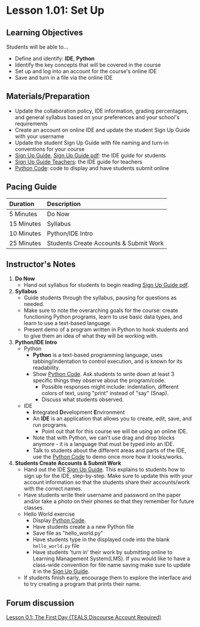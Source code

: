 # Lesson 1.01: Set Up

## Learning Objectives

Students will be able to...

* Define and identify: **IDE**, **Python**
* Identify the key concepts that will be covered in the course
* Set up and log into an account for the course's online IDE
* Save and turn in a file via the online IDE

## Materials/Preparation

* Update the collaboration policy, IDE information, grading percentages, and general syllabus based on your preferences and your school's requirements
* Create an account on online IDE and update the student Sign Up Guide with your username
* Update the student Sign Up Guide with file naming and turn-in conventions for your course
* [Sign Up Guide](https://github.com/TEALSK12/2nd-semester-introduction-to-computer-science/raw/master/units/1_unit/replit_student.docx), [Sign Up Guide pdf](https://github.com/TEALSK12/2nd-semester-introduction-to-computer-science/raw/master/units/1_unit/replit_student.pdf): the IDE guide for students 
* [Sign Up Guide Teachers](python_replit_sign_up_teacher.md): the IDE guide for teachers
* [Python Code](https://teals-introcs.gitbooks.io/2nd-semester-introduction-to-computer-science-pri/content/units/1_unit/01_lesson/hello_world.py): code to display and have students submit online

## Pacing Guide

| **Duration** | **Description** |
| :--- | :--- |
| 5 Minutes | Do Now |
| 15 Minutes | Syllabus |
| 10 Minutes | Python/IDE Intro |
| 25 Minutes | Students Create Accounts & Submit Work |

## Instructor's Notes

1. **Do Now**
   * Hand out syllabus for students to begin reading [Sign Up Guide pdf](https://github.com/TEALSK12/2nd-semester-introduction-to-computer-science/raw/master/units/1_unit/replit_student.pdf).
2. **Syllabus**
   * Guide students through the syllabus, pausing for questions as needed.
   * Make sure to note the overarching goals for the course: create functioning Python programs, learn to use basic data types, and learn to use a text-based language.
   * Present demo of a program written in Python to hook students and to give them an idea of what they will be working with.
3. **Python/IDE Intro**
   * Python
     * **Python** is a text-based programming language, uses tabbing/indentation to control execution, and is known for its readability. 
     * Show [Python Code](https://teals-introcs.gitbooks.io/2nd-semester-introduction-to-computer-science-pri/content/units/1_unit/01_lesson/hello_world.py).  Ask students to write down at least 3 specific things they observe about the program/code.
       * Possible responses might include: indentation, different colors of text, using "print" instead of "say" \(Snap\).
       * Discuss what students observed.
   * IDE
     * **I**ntegrated **D**evelopment **E**nvironment 
     * An **IDE** is an application that allows you to create, edit, save, and run programs.
       * Point out that for this course we will be using an online IDE.
     * Note that with Python, we can't use drag and drop blocks anymore - it is a language that must be typed into an IDE. 
     * Talk to students about the different areas and parts of the IDE, use the [Python Code](https://teals-introcs.gitbooks.io/2nd-semester-introduction-to-computer-science-pri/content/units/1_unit/01_lesson/hello_world.py) to demo once more how it looks/works.
4. **Students Create Accounts & Submit Work**
   * Hand out the IDE [Sign Up Guide](https://github.com/TEALSK12/2nd-semester-introduction-to-computer-science/raw/master/units/1_unit/replit_student.docx). This explains to students how to sign up for the IDE, step-by-step. Make sure to update this with your account information so that the students share their accounts/work with the correct names.
   * Have students write their username and password on the paper and/or take a photo on their phones so that they remember for future classes.
   * Hello World exercise
     * Display [Python Code](https://teals-introcs.gitbooks.io/2nd-semester-introduction-to-computer-science-pri/content/units/1_unit/01_lesson/hello_world.py).  
     * Have students create a a new Python file
     * Save file as "hello\_world.py"
     * Have students type in the displayed code into the blank `hello_world.py` file
     * Have students 'turn in' their work by submitting online to Learning Management System\(LMS\). If you would like to have a class-wide convention for file name saving make sure to update it in the [Sign Up Guide](https://github.com/TEALSK12/2nd-semester-introduction-to-computer-science/raw/master/units/1_unit/replit_student.docx). 
   * If students finish early, encourage them to explore the interface and to try creating a program that prints their name.

## Forum discussion

[Lesson 0.1: The First Day \(TEALS Discourse Account Required\)](https://forums.tealsk12.org/c/2nd-semester-unit-1/1-01-set-up)

